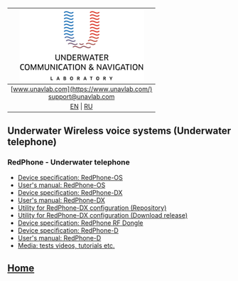 | ![logo](/documentation/sm_logo.png) |
| :---: |
| [www.unavlab.com](https://www.unavlab.com/) <br/> [support@unavlab.com](mailto:support@unavlab.com) |
| [EN](underwater_wireless_voice_systems_en.md) \| [RU](underwater_wireless_voice_systems_ru.md) |

## Underwater Wireless voice systems (Underwater telephone)
### RedPhone - Underwater telephone
* [Device specification: RedPhone-OS](/documentation/EN/RedPhone/RedPhone_OS_Specification_en.md)
* [User's manual: RedPhone-OS](/documentation/EN/RedPhone/RedPhone_OS_Users_manual_en.md)
* [Device specification: RedPhone-DX](/documentation/EN/RedPhone/RedPhone_DX_Specification_en.md)  
* [User's manual: RedPhone-DX](/documentation/EN/RedPhone/RedPhone_DX_Users_Manual_en.md)
* [Utility for RedPhone-DX configuration (Repository)](https://github.com/ucnl/RedPhoneDXConfig)
* [Utility for RedPhone-DX configuration (Download release)](https://github.com/ucnl/RedPhoneDXConfig/releases/download/1.0/RedPhoneDXConfig.zip)
* [Device specification: RedPhone RF Dongle](/documentation/EN/RedPhone/RedPhone_RF_Dongle_Specification_en.md)
* [Device specification: RedPhone-D](/documentation/EN/RedPhone/RedPhone_Specification_en.md)  
* [User's manual: RedPhone-D](/documentation/EN/RedPhone/RedPhone_Users_Manual_en.md)
* [Media: tests videos, tutorials etc.](/documentation/EN/RedPhone/media.md)

## [Home](README.md)
